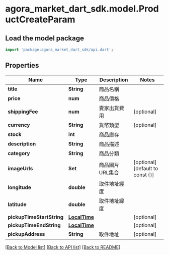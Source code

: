 # agora_market_dart_sdk.model.ProductCreateParam

## Load the model package
```dart
import 'package:agora_market_dart_sdk/api.dart';
```

## Properties
Name | Type | Description | Notes
------------ | ------------- | ------------- | -------------
**title** | **String** | 商品名稱 | 
**price** | **num** | 商品價格 | 
**shippingFee** | **num** | 賣家出貨費用 | [optional] 
**currency** | **String** | 貨幣類型 | [optional] 
**stock** | **int** | 商品庫存 | 
**description** | **String** | 商品描述 | 
**category** | **String** | 商品分類 | 
**imageUrls** | **Set<String>** | 商品圖片URL集合 | [optional] [default to const {}]
**longitude** | **double** | 取件地址經度 | 
**latitude** | **double** | 取件地址緯度 | 
**pickupTimeStartString** | [**LocalTime**](LocalTime.md) |  | [optional] 
**pickupTimeEndString** | [**LocalTime**](LocalTime.md) |  | [optional] 
**pickupAddress** | **String** | 取件地址 | [optional] 

[[Back to Model list]](../README.md#documentation-for-models) [[Back to API list]](../README.md#documentation-for-api-endpoints) [[Back to README]](../README.md)


